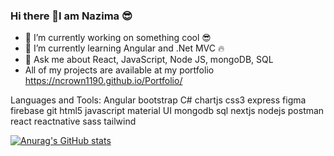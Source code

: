 ### Hi there 👋I am Nazima 😎

- 🔭 I’m currently working on something cool 😎
- 🌱 I’m currently learning Angular and .Net MVC 🔥
- 💬 Ask me about React, JavaScript, Node JS, mongoDB, SQL
- All of my projects are available at my portfolio https://ncrown1190.github.io/Portfolio/

Languages and Tools:
Angular bootstrap C# chartjs css3 express figma firebase git html5 javascript material UI mongodb sql nextjs nodejs postman react reactnative sass tailwind 


[![Anurag's GitHub stats](https://github-readme-stats.vercel.app/api?username=ncrown1190)](https://github.com/anuraghazra/github-readme-stats)
<!--
**ncrown1190/ncrown1190** is a ✨ _special_ ✨ repository because its `README.md` (this file) appears on your GitHub profile.

Here are some ideas to get you started:

- 🌱 I’m currently learning ...
- 👯 I’m looking to collaborate on ...
- 🤔 I’m looking for help with ...
- 💬 Ask me about ...
- 📫 How to reach me: ...
- 😄 Pronouns: ...
- ⚡ Fun fact: ...
-->
